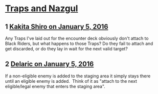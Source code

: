 # [Traps and Nazgul](https://community.fantasyflightgames.com/topic/197944-traps-and-nazgul/)

## 1 [Kakita Shiro on January 5, 2016](https://community.fantasyflightgames.com/topic/197944-traps-and-nazgul/?do=findComment&comment=1973338)

Any Traps I've laid out for the encounter deck obviously don't attach to Black Riders, but what happens to those Traps? Do they fail to attach and get discarded, or do they lay in wait for the next valid target?

## 2 [Delaric on January 5, 2016](https://community.fantasyflightgames.com/topic/197944-traps-and-nazgul/?do=findComment&comment=1973353)

If a non-eligible enemy is added to the staging area it simply stays there until an eligible enemy is added.  Think of it as "attach to the next eligible/legal enemy that enters the staging area".

